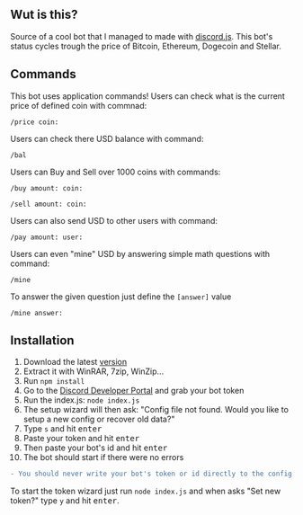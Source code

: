## Wut is this?
Source of a cool bot that I managed to made with [discord.js](https://github.com/discordjs/discord.js). 
This bot's status cycles trough the price of Bitcoin, Ethereum, Dogecoin and Stellar.

## Commands
This bot uses application commands!
Users can check what is the current price of defined coin with commnad:
```
/price coin:
```
Users can check there USD balance with command:
```
/bal
```
Users can Buy and Sell over 1000 coins with commands:
```
/buy amount: coin:
```
```
/sell amount: coin:
```

Users can also send USD to other users with command:
```
/pay amount: user:
```

Users can even "mine" USD by answering simple math questions with command:
```
/mine
```

To answer the given question just define the `[answer]` value
```
/mine answer:
```

## Installation

1.  Download the latest [version](https://github.com/JAAKKQ/CryptoDiscordBot/archive/refs/heads/main.zip)
2.  Extract it with WinRAR, 7zip, WinZip...
3.  Run `npm install`
4.  Go to the [Discord Developer Portal](https://discord.com/developers/applications) and grab your bot token
5.  Run the index.js: `node index.js` 
6.  The setup wizard will then ask: "Config file not found. Would you like to setup a new config or recover old data?" 
7.  Type `s` and hit <kbd>enter</kbd>
8.  Paste your token and hit <kbd>enter</kbd>
9.  Then paste your bot's id and hit <kbd>enter</kbd>
10.  The bot should start if there were no errors

```diff
- You should never write your bot's token or id directly to the config.json file, always use the wizard to change them!
```
To start the token wizard just run `node index.js` and when asks "Set new token?" type `y` and hit <kbd>enter</kbd>.
